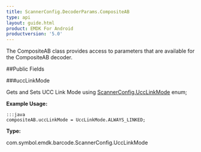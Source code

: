 ```yaml
---
title: ScannerConfig.DecoderParams.CompositeAB
type: api
layout: guide.html
product: EMDK For Android
productversion: '5.0'
---
```



The CompositeAB class provides access to parameters that are
 available for the CompositeAB decoder.

##Public Fields

###uccLinkMode

Gets and Sets UCC Link Mode using
 [ ScannerConfig.UccLinkMode](../ScannerConfig-UccLinkMode) enum;
 
 

**Example Usage:**
	
	:::java	
	compositeAB.uccLinkMode = UccLinkMode.ALWAYS_LINKED;


**Type:**

com.symbol.emdk.barcode.ScannerConfig.UccLinkMode





